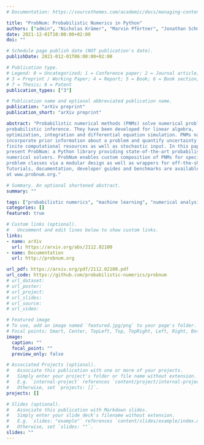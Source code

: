 ```yaml
---
# Documentation: https://sourcethemes.com/academic/docs/managing-content/

title: "ProbNum: Probabilistic Numerics in Python"
authors: ["admin", "Nicholas Krämer", "Marvin Pförtner", "Jonathan Schmidt", "Nathanael Bosch", "Nina Effenberger", "Johannes Zenn", "Alexandra Gessner", "Toni Karvonen", "François-Xavier Briol", "Maren Mahsereci", "Philipp Hennig"]
date: 2021-12-01T10:00:00+02:00
doi: ""

# Schedule page publish date (NOT publication's date).
publishDate: 2021-012-01T06:00:00+02:00

# Publication type.
# Legend: 0 = Uncategorized; 1 = Conference paper; 2 = Journal article;
# 3 = Preprint / Working Paper; 4 = Report; 5 = Book; 6 = Book section;
# 7 = Thesis; 8 = Patent
publication_types: ["3"]

# Publication name and optional abbreviated publication name.
publication: "arXiv preprint"
publication_short: "arXiv preprint"

abstract: "Probabilistic numerical methods (PNMs) solve numerical problems via
probabilistic inference. They have been developed for linear algebra,
optimization, integration and differential equation simulation. PNMs naturally
incorporate prior information about a problem and quantify uncertainty due to
finite computational resources as well as stochastic input. In this paper, we
present ProbNum: a Python library providing state-of-the-art probabilistic
numerical solvers. ProbNum enables custom composition of PNMs for specific
problem classes via a modular design as well as wrappers for off-the-shelf use.
Tutorials, documentation, developer guides and benchmarks are available online
at www.probnum.org."

# Summary. An optional shortened abstract.
summary: ""

tags: ["probabilistic numerics", "machine learning", "numerical analysis"]
categories: []
featured: true

# Custom links (optional).
#   Uncomment and edit lines below to show custom links.
links:
- name: arXiv
  url: https://arxiv.org/abs/2112.02100
- name: Documentation
  url: http://probnum.org

url_pdf: https://arxiv.org/pdf/2112.02100.pdf
url_code: https://github.com/probabilistic-numerics/probnum
# url_dataset:
# url_poster:
# url_project:
# url_slides: 
# url_source:
# url_video: 

# Featured image
# To use, add an image named `featured.jpg/png` to your page's folder.
# Focal points: Smart, Center, TopLeft, Top, TopRight, Left, Right, BottomLeft, Bottom, BottomRight.
image:
  caption: ""
  focal_point: ""
  preview_only: false

# Associated Projects (optional).
#   Associate this publication with one or more of your projects.
#   Simply enter your project's folder or file name without extension.
#   E.g. `internal-project` references `content/project/internal-project/index.md`.
#   Otherwise, set `projects: []`.
projects: []

# Slides (optional).
#   Associate this publication with Markdown slides.
#   Simply enter your slide deck's filename without extension.
#   E.g. `slides: "example"` references `content/slides/example/index.md`.
#   Otherwise, set `slides: ""`.
slides: ""
---
```

